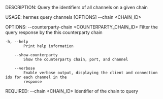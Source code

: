 DESCRIPTION:
Query the identifiers of all channels on a given chain

USAGE:
    hermes query channels [OPTIONS] --chain <CHAIN_ID>

OPTIONS:
        --counterparty-chain <COUNTERPARTY_CHAIN_ID>
            Filter the query response by the this counterparty chain

    -h, --help
            Print help information

        --show-counterparty
            Show the counterparty chain, port, and channel

        --verbose
            Enable verbose output, displaying the client and connection ids for each channel in the
            response

REQUIRED:
        --chain <CHAIN_ID>    Identifier of the chain to query

